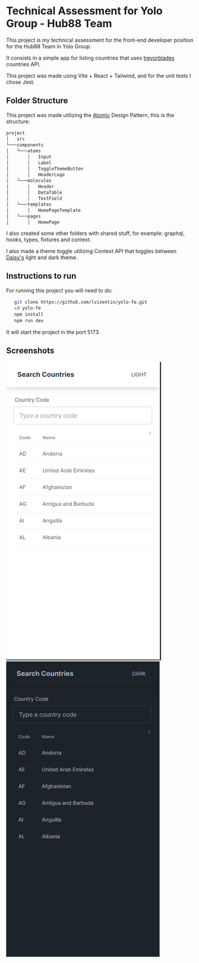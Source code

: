 # Technical Assessment for Yolo Group - Hub88 Team

This project is my technical assessment for the front-end developer position for the Hub88 Team in Yolo Group.

It consists in a simple app for listing countries that uses [trevorblades](https://countries.trevorblades.com/) countries API.

This project was made using Vite + React + Tailwind, and for the unit tests I chose Jest.

## Folder Structure

This project was made utilizing the [Atomic](https://atomicdesign.bradfrost.com/chapter-2/) Design Pattern, this is the structure:

```
project
│   src
└───components
│   └───atoms
│       │   Input
│       │   Label
│       │   ToggleThemeButton
│       │   HeaderLogo
│   └───molecules
│       │   Header
│       │   DataTable
│       │   TextField
│   └───templates
│       │   HomePageTemplate
│   └───pages
│       │   HomePage

```

I also created some other folders with shared stuff, for example: graphql, hooks, types, fixtures and context.

I also made a theme toggle utilizing Context API that toggles between [Daisy's](https://daisyui.com/) light and dark theme.

## Instructions to run

For running this project you will need to do:

```bash
   git clone https://github.com/lvisentin/yolo-fe.git
   cd yolo-fe
   npm install
   npm run dev
```

It will start the project in the port 5173.

## Screenshots

![Mobile light version](https://github.com/lvisentin/yolo-fe/blob/main/img/mobile%20light.png?raw=true)
![Mobile dark version](https://github.com/lvisentin/yolo-fe/blob/main/img/mobile%20dark.png?raw=true)
